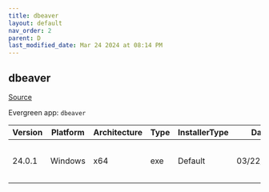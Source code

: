 ```yaml
---
title: dbeaver
layout: default
nav_order: 2
parent: D
last_modified_date: Mar 24 2024 at 08:14 PM
---
```


## dbeaver

[Source](https://github.com/dbeaver/dbeaver)

Evergreen app: `dbeaver`

| Version | Platform | Architecture | Type | InstallerType | Date       | Size      | URI                                                                                                                                                                                              |
| ------- | -------- | ------------ | ---- | ------------- | ---------- | --------- | ------------------------------------------------------------------------------------------------------------------------------------------------------------------------------------------------ |
| 24.0.1  | Windows  | x64          | exe  | Default       | 03/22/2024 | 122656256 | [https://github.com/dbeaver/dbeaver/releases/download/24.0.1/dbeaver-ce-24.0.1-x86_64-setup.exe](https://github.com/dbeaver/dbeaver/releases/download/24.0.1/dbeaver-ce-24.0.1-x86_64-setup.exe) |
